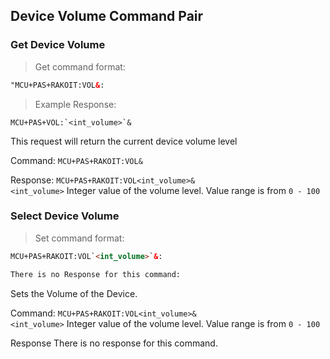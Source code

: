 ## Device Volume Command Pair

### Get Device Volume
> Get command format:

```html
"MCU+PAS+RAKOIT:VOL&:
```

> Example Response:

```plaintext
MCU+PAS+VOL:`<int_volume>`&
```

This request will return the current device volume level 

Command:    `MCU+PAS+RAKOIT:VOL&`

Response:   `MCU+PAS+RAKOIT:VOL<int_volume>&`  
            `<int_volume>` Integer value of the volume level.  Value range is from `0 - 100`<br> 


### Select Device Volume
> Set command format:

```html
MCU+PAS+RAKOIT:VOL`<int_volume>`&:

There is no Response for this command:
```

Sets the Volume of the Device.

Command:    `MCU+PAS+RAKOIT:VOL<int_volume>&`  
            `<int_volume>` Integer value of the volume level.  Value range is from `0 - 100`<br>

Response    There is no response for this command.